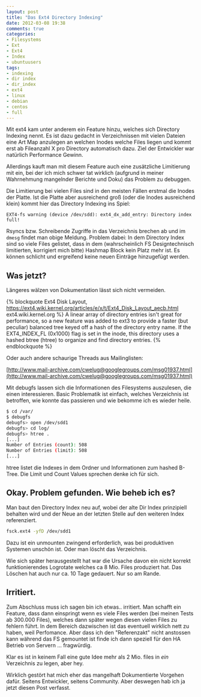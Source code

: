 ```yaml
---
layout: post
title: "Das Ext4 Directory Indexing"
date: 2012-03-08 19:38
comments: true
categories:
- Filesystems
- Ext
- Ext4
- Index
- ubuntuusers
tags:
- indexing
- dir index
- dir_index
- ext4
- linux
- debian
- centos
- full
---
```


Mit ext4 kam unter anderem ein Feature hinzu, welches sich Directory Indexing
nennt. Es ist dazu gedacht in Verzeichnissen mit vielen Dateien eine Art Map
anzulegen an welchen Inodes welche Files liegen und kommt erst ab Fileanzahl X
pro Directory automatisch dazu. Ziel der Entwickler war natürlich Performance Gewinn.

Allerdings kauft man mit diesem Feature auch eine zusätzliche Limitierung mit
ein, bei der ich mich schwer tat wirklich (aufgrund in meiner Wahrnehmung
mangelnder Berichte und Doku) das Problem zu debuggen.

Die Limitierung bei vielen Files sind in den meisten Fällen erstmal die Inodes
der Platte. Ist die Platte aber ausreichend groß (oder die Inodes ausreichend
klein) kommt hier das Directory Indexing ins Spiel:

```
EXT4-fs warning (device /dev/sdd): ext4_dx_add_entry: Directory index full!
```

Rsyncs bzw. Schreibende Zugriffe in das Verzeichnis brechen ab und im `dmesg`
findet man obige Meldung. Problem dabei: In dem Directory Index sind so viele
Files gelistet, dass in dem (wahrscheinlich FS Designtechnisch limitierten,
korrigiert mich bitte) Hashmap Block kein Platz mehr ist. Es können schlicht
und ergreifend keine neuen Einträge hinzugefügt werden.

## Was jetzt? ##

Längeres wälzen von Dokumentation lässt sich nicht vermeiden.

{% blockquote Ext4 Disk Layout, https://ext4.wiki.kernel.org/articles/e/x/t/Ext4_Disk_Layout_aecb.html ext4.wiki.kernel.org %}
A linear array of directory entries isn't great for performance, so a new
feature was added to ext3 to provide a faster (but peculiar) balanced tree keyed
off a hash of the directory entry name. If the EXT4_INDEX_FL (0x1000) flag is
set in the inode, this directory uses a hashed btree (htree) to organize and
find directory entries.
{% endblockquote %}

Oder auch andere schaurige Threads aus Mailinglisten:

[http://www.mail-archive.com/cwelug@googlegroups.com/msg01937.html](http://www.mail-archive.com/cwelug@googlegroups.com/msg01937.html)

Mit debugfs lassen sich die Informationen des Filesystems
auszulesen, die einen interessieren. Basic Problematik ist einfach, welches
Verzeichnis ist betroffen, wie konnte das passieren und wie bekomme ich es wieder heile.

``` bash
$ cd /var/
$ debugfs
debugfs> open /dev/sdd1
debugfs> cd log/
debugfs> htree .
[...]
Number of Entries (count): 508
Number of Entries (limit): 508
[...]
```
htree listet die Indexes in dem Ordner und Informationen zum hashed B-Tree. Die
Limit und Count Values sprechen denke ich für sich.

## Okay. Problem gefunden. Wie beheb ich es? ##

Man baut den Directory Index neu auf, wobei der alte Dir Index
prinzipiell behalten wird und der Neue an der letzten Stelle auf den weiteren
Index referenziert.

``` bash
fsck.ext4 -yfD /dev/sdd1
```
Dazu ist ein unmounten zwingend erforderlich, was bei produktiven Systemen
unschön ist. Oder man löscht das Verzeichnis.

Wie sich später herausgestellt hat war die Ursache davon ein nicht korrekt
funktionierendes Logrotate welches ca 8 Mio. Files produziert hat. Das Löschen
hat auch nur ca. 10 Tage gedauert. Nur so am Rande.

## Irritiert. ##

Zum Abschluss muss ich sagen bin ich etwas.. irritiert. Man schafft ein Feature,
dass dann einspringt wenn es viele Files werden (bei meinen Tests ab 300.000
Files), welches dann später wegen diesen vielen Files zu fehlern führt. In dem
Bereich dazwischen ist das eventuell wirklich nett zu haben, weil Perfomance.
Aber dass ich den "Referenzakt" nicht anstossen kann während das FS gemountet
ist finde ich dann speziell für den HA Betrieb von Servern ... fragwürdig.

Klar es ist in keinem Fall eine gute Idee mehr als 2 Mio. files in *ein*
Verzeichnis zu legen, aber hey.

Wirklich gestört hat mich eher das mangelhaft Dokumentierte Vorgehen dafür.
Seitens Entwickler, seitens Community. Aber deswegen hab ich ja jetzt diesen
Post verfasst.
